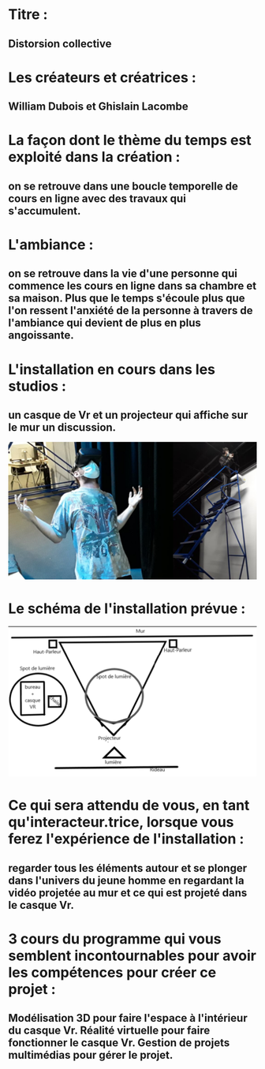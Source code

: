 # Titre : 
## Distorsion collective

# Les créateurs et créatrices : 
## William Dubois et Ghislain Lacombe

# La façon dont le thème du temps est exploité dans la création :
## on se retrouve dans une boucle temporelle de cours en ligne avec des travaux qui s'accumulent.

# L'ambiance :
## on se retrouve dans la vie d'une personne qui commence les cours en ligne dans sa chambre et sa maison. Plus que le temps s'écoule plus que l'on ressent l'anxiété de la personne à travers de l'ambiance qui devient de plus en plus angoissante.

# L'installation en cours dans les studios :
## un casque de Vr et un projecteur qui affiche sur le mur un discussion.
![Distorsion_collective_plantation](../Medias/Photos/Distorsion_collective_installation1.PNG)

# Le schéma de l'installation prévue :
![Distorsion_collective_plantation](../Medias/Photos/Distorsion_collective_plantation.PNG)


# Ce qui sera attendu de vous, en tant qu'interacteur.trice, lorsque vous ferez l'expérience de l'installation :
## regarder tous les éléments autour et se plonger dans l'univers du jeune homme en regardant la vidéo projetée au mur et ce qui est projeté dans le casque Vr.

# 3 cours du programme qui vous semblent incontournables pour avoir les compétences pour créer ce projet :
## Modélisation 3D pour faire l'espace à l'intérieur du casque Vr. Réalité virtuelle pour faire fonctionner le casque Vr. Gestion de projets multimédias pour gérer le projet.



